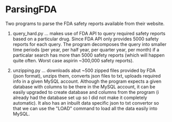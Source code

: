 # ParsingFDA

Two programs to parse the FDA safety reports available from their website.

1. query_hard.py ... makes use of FDA API to query required safety reports based on a particular drug. Since FDA API only provides
                     5000 safety reports for each query. The program decomposes the query into smaller time periods (per year, per half year,
                     per quarter year, per month) if a particalar search has more than 5000 safety reports (which will happen quite often.
                     Worst case aspirin ~300,000 safety reports).
                     
2. unzipping.py ... downloads abut ~500 zipped files provided by FDA (json format), unzips them, converts json files to txt, uploads required
                    info in a given MySQL account. Although the program expects a given database with columns to be there in the MySQL 
                    account, it can be easily upgraded to create database and columns from the program (i already had the database set up 
                    so I did not make it completely automatic). It also has an inbuilt data specific json to txt convertor so that we can use the "LOAD" command to load all the data easily into MySQL.
